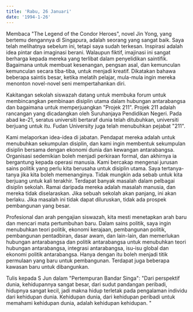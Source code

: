 ```yaml
---
title: 'Rabu, 26 Januari'
date: '1994-1-26'
---
```

Membaca "The Legend of the Condor Heroes", novel Jin Yong, yang bertemu dengannya di Singapura, adalah seorang yang sangat baik. Saya telah melihatnya sebelum ini, tetapi saya sudah terkesan. Inspirasi adalah idea pintar dan imaginasi berani. Walaupun fiktif, imajinasi ini sangat berharga kepada mereka yang terlibat dalam penyelidikan saintifik. Bagaimana untuk membuat kesenangan, pengsan asal, dan kemunculan kemunculan secara tiba-tiba, untuk menjadi kreatif. Dikatakan bahawa beberapa saintis besar, ketika melatih pelajar, mula-mula ingin mereka menonton novel-novel seni mempertahankan diri.

Kakitangan sekolah siswazah datang untuk membuka forum untuk membincangkan pembinaan disiplin utama dalam hubungan antarabangsa dan bagaimana untuk memperjuangkan "Projek 211". Projek 211 adalah rancangan yang dicadangkan oleh Suruhanjaya Pendidikan Negeri. Pada abad ke-21, seratus universiti bertaraf dunia telah ditubuhkan, universiti berjuang untuk itu. Fudan University juga telah menubuhkan pejabat "211".

Kami melaporkan idea-idea di jabatan. Pendapat mereka adalah untuk menubuhkan sekumpulan disiplin, dan kami ingin membentuk sekumpulan disiplin bersama dengan ekonomi dunia dan kewangan antarabangsa. Organisasi sedemikian boleh menjadi perkiraan formal, dan akhirnya ia bergantung kepada operasi manusia. Kami bercakap mengenai jurusan sains politik yang perlu kita berusaha untuk disiplin utama. Saya tertanya-tanya jika kita boleh memenanginya. Tidak mungkin ada sebab untuk kita berjuang untuk kali terakhir. Terdapat banyak masalah dalam pelbagai disiplin sekolah. Ramai daripada mereka adalah masalah manusia, dan mereka tidak diselaraskan. Jika sebuah sekolah akan panjang, ini akan berlaku. Jika masalah ini tidak dapat diluruskan, tidak ada prospek pembangunan yang besar.

Profesional dan arah pengajian siswazah, kita mesti menetapkan arah baru dan mencari mata pertumbuhan baru. Dalam sains politik, saya ingin menubuhkan teori politik, ekonomi kerajaan, pembangunan politik, pembangunan pentadbiran, dasar awam, dan lain-lain, dan memerlukan hubungan antarabangsa dan politik antarabangsa untuk menubuhkan teori hubungan antarabangsa, integrasi antarabangsa, isu-isu global dan ekonomi politik antarabangsa. Hanya dengan itu boleh menjadi titik permulaan yang baru untuk pembangunan. Terdapat juga beberapa kawasan baru untuk dibangunkan.

Tulis kepada S Jun dalam "Pertempuran Bandar Singa": "Dari perspektif dunia, kehidupannya sangat besar, dari sudut pandangan peribadi, hidupnya sangat kecil, jadi makna hidup terletak pada pengalaman individu dari kehidupan dunia. Kehidupan dunia, dari kehidupan peribadi untuk memahami kehidupan dunia, adalah kehidupan kehidupan. "